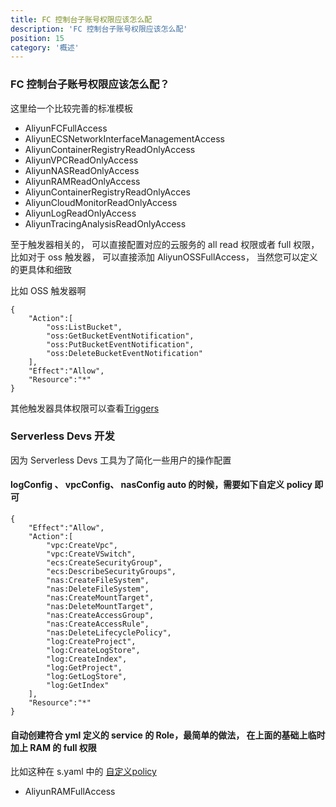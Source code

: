 ```yaml
---
title: FC 控制台子账号权限应该怎么配
description: 'FC 控制台子账号权限应该怎么配'
position: 15
category: '概述'
---
```


### FC 控制台子账号权限应该怎么配？

这里给一个比较完善的标准模板

- AliyunFCFullAccess
- AliyunECSNetworkInterfaceManagementAccess
- AliyunContainerRegistryReadOnlyAccess
- AliyunVPCReadOnlyAccess
- AliyunNASReadOnlyAccess
- AliyunRAMReadOnlyAccess
- AliyunContainerRegistryReadOnlyAcces
- AliyunCloudMonitorReadOnlyAccess
- AliyunLogReadOnlyAccess
- AliyunTracingAnalysisReadOnlyAccess

至于触发器相关的， 可以直接配置对应的云服务的 all read 权限或者 full 权限， 比如对于 oss 触发器， 可以直接添加
AliyunOSSFullAccess， 当然您可以定义的更具体和细致

比如 OSS 触发器啊

```
{
    "Action":[
        "oss:ListBucket",
        "oss:GetBucketEventNotification",
        "oss:PutBucketEventNotification",
        "oss:DeleteBucketEventNotification"
    ],
    "Effect":"Allow",
    "Resource":"*"
}
```
其他触发器具体权限可以查看[Triggers](https://www.serverless-devs.com/fc/yaml/triggers)


### Serverless Devs 开发

因为 Serverless Devs 工具为了简化一些用户的操作配置

#### logConfig 、 vpcConfig、 nasConfig auto 的时候，需要如下自定义 policy 即可

```
{
    "Effect":"Allow",
    "Action":[
        "vpc:CreateVpc",
        "vpc:CreateVSwitch",
        "ecs:CreateSecurityGroup",
        "ecs:DescribeSecurityGroups",
        "nas:CreateFileSystem",
        "nas:DeleteFileSystem",
        "nas:CreateMountTarget",
        "nas:DeleteMountTarget",
        "nas:CreateAccessGroup",
        "nas:CreateAccessRule",
        "nas:DeleteLifecyclePolicy",
        "log:CreateProject",
        "log:CreateLogStore",
        "log:CreateIndex",
        "log:GetProject",
        "log:GetLogStore",
        "log:GetIndex"
    ],
    "Resource":"*"
}
```

####  自动创建符合 yml 定义的 service 的 Role，最简单的做法， 在上面的基础上临时加上 RAM 的 full 权限

比如这种在 s.yaml 中的 [自定义policy](https://github.com/awesome-fc/simple-video-processing/blob/master/s.yaml#L14-L24)

-  AliyunRAMFullAccess 
